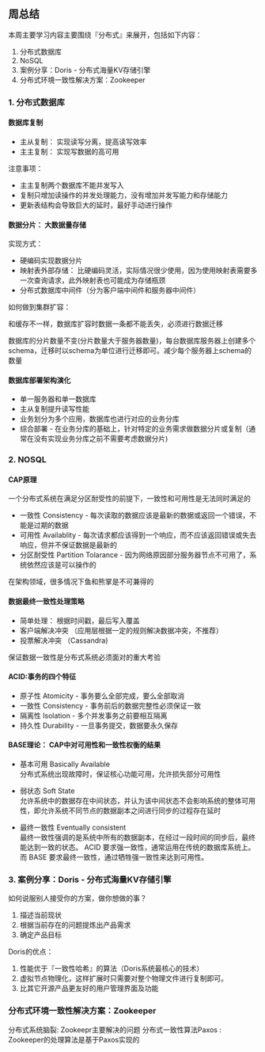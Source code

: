 ## 周总结

本周主要学习内容主要围绕『分布式』来展开，包括如下内容：
1. 分布式数据库
2. NoSQL
3. 案例分享：Doris - 分布式海量KV存储引擎
4. 分布式环境一致性解决方案：Zookeeper

### 1. 分布式数据库

#### 数据库复制

- 主从复制： 实现读写分离，提高读写效率
- 主主复制： 实现写数据的高可用


注意事项：

- 主主复制两个数据库不能并发写入
- 复制只增加读操作的并发处理能力，没有增加并发写能力和存储能力
- 更新表结构会导致巨大的延时，最好手动进行操作



#### 数据分片： 大数据量存储

实现方式：

- 硬编码实现数据分片
- 映射表外部存储： 比硬编码灵活，实际情况很少使用，因为使用映射表需要多一次查询请求，此外映射表也可能成为存储瓶颈 
- 分布式数据库中间件（分为客户端中间件和服务器中间件）

如何做到集群扩容： 

和缓存不一样，数据库扩容时数据一条都不能丢失，必须进行数据迁移

数据库的分片数量不变(分片数量大于服务器数量)，每台数据库服务器上创建多个schema，迁移时以schema为单位进行迁移即可。减少每个服务器上schema的数量


#### 数据库部署架构演化

- 单一服务器和单一数据库
- 主从复制提升读写性能
- 业务划分为多个应用，数据库也进行对应的业务分库 
- 综合部署 - 在业务分库的基础上，针对特定的业务需求做数据分片或复制（通常在没有实现业务分库之前不需要考虑数据分片)


### 2. NOSQL

#### CAP原理

一个分布式系统在满足分区耐受性的前提下，一致性和可用性是无法同时满足的

- 一致性 Consistency - 每次读取的数据应该是最新的数据或返回一个错误，不能是过期的数据 
- 可用性 Availablity - 每次请求都应该得到一个响应，而不应该返回错误或失去响应，但并不保证数据是最新的
- 分区耐受性 Partition Tolarance -  因为网络原因部分服务器节点不可用了，系统依然应该是可以操作的


在架构领域，很多情况下鱼和熊掌是不可兼得的


#### 数据最终一致性处理策略

- 简单处理： 根据时间戳，最后写入覆盖
- 客户端解决冲突 （应用层根据一定的规则解决数据冲突，不推荐）
- 投票解决冲突 （Cassandra)

保证数据一致性是分布式系统必须面对的重大考验



#### ACID:事务的四个特征

- 原子性 Atomicity  - 事务要么全部完成，要么全部取消
- 一致性 Consistency - 事务前后的数据完整性必须保证一致
- 隔离性 Isolation - 多个并发事务之前要相互隔离
- 持久性 Durability - 一旦事务提交，数据要永久保存


#### BASE理论： CAP中对可用性和一致性权衡的结果 

- 基本可用 Basically Available  
分布式系统出现故障时，保证核心功能可用，允许损失部分可用性

- 弱状态 Soft State  
允许系统中的数据存在中间状态，并认为该中间状态不会影响系统的整体可用性，即允许系统不同节点的数据副本之间进行同步的过程存在延时

- 最终一致性 Eventually consistent  
最终一致性强调的是系统中所有的数据副本，在经过一段时间的同步后，最终能达到一致的状态。
ACID 要求强一致性，通常运用在传统的数据库系统上。而 BASE 要求最终一致性，通过牺牲强一致性来达到可用性。


### 3. 案例分享：Doris - 分布式海量KV存储引擎

如何说服别人接受你的方案，做你想做的事？  
1. 描述当前现状
2. 根据当前存在的问题提炼出产品需求
3. 确定产品目标


Doris的优点：

1. 性能优于『一致性哈希』的算法（Doris系统最核心的技术）
2. 虚拟节点物理化，这样扩展时只需要对整个物理文件进行复制即可。
3. 比其它开源产品更友好的用户管理界面及功能

### 分布式环境一致性解决方案：Zookeeper

分布式系统脑裂: Zookeepr主要解决的问题
分布式一致性算法Paxos : Zookeeper的处理算法是基于Paxos实现的




